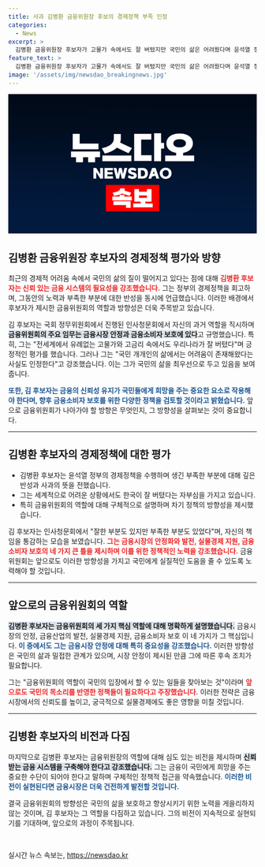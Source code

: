 ```yaml
---
title: 사과 김병환 금융위원장 후보의 경제정책 부족 인정
categories:
  - News
excerpt: >
  김병환 금융위원장 후보자가 고물가 속에서도 잘 버텼지만 국민의 삶은 어려웠다며 윤석열 정부의 경제정책의 부족함을 인정하고 사과했다. 그는 금융시장의 안정과 소비자 보호의 중요성을 강조하며 신뢰 있는 금융시스템 구축에 힘쓰겠다고 밝혔다.
feature_text: >
  김병환 금융위원장 후보자가 고물가 속에서도 잘 버텼지만 국민의 삶은 어려웠다며 윤석열 정부의 경제정책의 부족함을 인정하고 사과했다. 그는 금융시장의 안정과 소비자 보호의 중요성을 강조하며 신뢰 있는 금융시스템 구축에 힘쓰겠다고 밝혔다.
image: '/assets/img/newsdao_breakingnews.jpg'
---
```


<p><img src="/assets/img/newsdao_breakingnews.jpg" alt="bookingtag 속보" /></p>

<h2 data-ke-size="size26">김병환 금융위원장 후보자의 경제정책 평가와 방향</h2>

<p data-ke-size="size16">최근의 경제적 어려움 속에서 국민의 삶의 질이 떨어지고 있다는 점에 대해 <b><span style="color: #ee2323;">김병환 후보자는 신뢰 있는 금융 시스템의 필요성을 강조했습니다.</span></b> 그는 정부의 경제정책을 회고하며, 그동안의 노력과 부족한 부분에 대한 반성을 동시에 언급했습니다. 이러한 배경에서 후보자가 제시한 금융위원회의 역할과 방향성은 더욱 주목받고 있습니다.</p>

<p data-ke-size="size16">김 후보자는 국회 정무위원회에서 진행된 인사청문회에서 자신의 과거 역할을 직시하며 <b><span style="background-color: #21538527;">금융위원회의 주요 임무는 금융시장 안정과 금융소비자 보호에 있다</span></b>고 규명했습니다. 특히, 그는 "전세계에서 유례없는 고물가와 고금리 속에서도 우리나라가 잘 버텼다"며 긍정적인 평가를 했습니다. 그러나 그는 "국민 개개인의 삶에서는 어려움이 존재해왔다는 사실도 인정한다"고 강조했습니다. 이는 그가 국민의 삶을 최우선으로 두고 있음을 보여줍니다.</p>

<p><b><span style="color: #1a5490;">또한, 김 후보자는 금융의 신뢰성 유지가 국민들에게 희망을 주는 중요한 요소로 작용해야 한다며, 향후 금융소비자 보호를 위한 다양한 정책을 검토할 것이라고 밝혔습니다.</span></b> 앞으로 금융위원회가 나아가야 할 방향은 무엇인지, 그 방향성을 살펴보는 것이 중요합니다.</p>

<hr>

<h2 data-ke-size="size26">김병환 후보자의 경제정책에 대한 평가</h2>

<ul>
<li>김병환 후보자는 윤석열 정부의 경제정책을 수행하며 생긴 부족한 부분에 대해 깊은 반성과 사과의 뜻을 전했습니다.</li>
<li>그는 세계적으로 어려운 상황에서도 한국이 잘 버텼다는 자부심을 가지고 있습니다.</li>
<li>특히 금융위원회의 역할에 대해 구체적으로 설명하며 차기 정책의 방향성을 제시했습니다.</li>
</ul>

<p data-ke-size="size16">김 후보자는 인사청문회에서 "잘한 부분도 있지만 부족한 부분도 있었다"며, 자신의 책임을 통감하는 모습을 보였습니다. <b><span style="color: #ee2323;">그는 금융시장의 안정화와 발전, 실물경제 지원, 금융소비자 보호의 네 가지 큰 틀을 제시하며 이를 위한 정책적인 노력을 강조했습니다.</span></b> 금융위원회는 앞으로도 이러한 방향성을 가지고 국민에게 실질적인 도움을 줄 수 있도록 노력해야 할 것입니다.</p>

<hr>

<h2 data-ke-size="size26">앞으로의 금융위원회의 역할</h2>

<p data-ke-size="size16"><b><span style="background-color: #21538527;">김병환 후보자는 금융위원회의 세 가지 핵심 역할에 대해 명확하게 설명했습니다.</span></b> 금융시장의 안정, 금융산업의 발전, 실물경제 지원, 금융소비자 보호 이 네 가지가 그 핵심입니다. <b><span style="color: #1a5490;">이 중에서도 그는 금융시장 안정에 대해 특히 중요성을 강조했습니다.</span></b> 이러한 방향성은 국민의 삶과 밀접한 관계가 있으며, 시장 안정이 제시된 만큼 그에 따른 후속 조치가 필요합니다.</p>

<p data-ke-size="size16">그는 "금융위원회의 역할이 국민의 입장에서 할 수 있는 일들을 찾아보는 것"이라며 <b><span style="color: #ee2323;">앞으로도 국민의 목소리를 반영한 정책들이 필요하다고 주장했습니다.</span></b> 이러한 전략은 금융시장에서의 신뢰도를 높이고, 궁극적으로 실물경제에도 좋은 영향을 미칠 것입니다.</p>

<hr>

<h2 data-ke-size="size26">김병환 후보자의 비전과 다짐</h2>

<p data-ke-size="size16">마지막으로 김병환 후보자는 금융위원장의 역할에 대해 심도 있는 비전을 제시하며 <b><span style="background-color: #21538527;">신뢰받는 금융 시스템을 구축해야 한다고 강조했습니다.</span></b> 그는 금융이 국민에게 희망을 주는 중요한 수단이 되어야 한다고 말하며 구체적인 정책적 접근을 약속했습니다. <b><span style="color: #1a5490;">이러한 비전이 실현된다면 금융시장은 더욱 건전하게 발전할 것입니다.</span></b></p>

<p data-ke-size="size16">결국 금융위원회의 방향성은 국민의 삶을 보호하고 향상시키기 위한 노력을 게을리하지 않는 것이며, 김 후보자는 그 역할을 다짐하고 있습니다. 그의 비전이 지속적으로 실현되기를 기대하며, 앞으로의 과정이 주목됩니다.</p>

<p data-ke-size="size16">&nbsp;</p>
실시간 뉴스 속보는, <a href="https://newsdao.kr" rel="dofollow">https://newsdao.kr</a>


